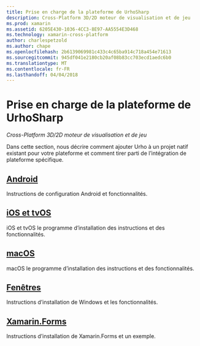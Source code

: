 ```yaml
---
title: Prise en charge de la plateforme de UrhoSharp
description: Cross-Platform 3D/2D moteur de visualisation et de jeu
ms.prod: xamarin
ms.assetid: 6205E430-1036-4CC3-8E97-AA5554E3D468
ms.technology: xamarin-cross-platform
author: charlespetzold
ms.author: chape
ms.openlocfilehash: 2b6139069981c433c4c65ba914c718a454e71613
ms.sourcegitcommit: 945df041e2180cb20af08b83cc703ecd1aedc6b0
ms.translationtype: MT
ms.contentlocale: fr-FR
ms.lasthandoff: 04/04/2018
---
```

# <a name="urhosharp-platform-support"></a>Prise en charge de la plateforme de UrhoSharp

_Cross-Platform 3D/2D moteur de visualisation et de jeu_

Dans cette section, nous décrire comment ajouter Urho à un projet natif existant pour votre plateforme et comment tirer parti de l’intégration de plateforme spécifique.

## <a name="androidgraphics-gamesurhosharpplatformandroidmd"></a>[Android](~/graphics-games/urhosharp/platform/android.md)

Instructions de configuration Android et fonctionnalités.

## <a name="ios-and-tvosgraphics-gamesurhosharpplatformiosmd"></a>[iOS et tvOS](~/graphics-games/urhosharp/platform/ios.md)

iOS et tvOS le programme d’installation des instructions et des fonctionnalités.

## <a name="macosgraphics-gamesurhosharpplatformmacmd"></a>[macOS](~/graphics-games/urhosharp/platform/mac.md)

macOS le programme d’installation des instructions et des fonctionnalités.

## <a name="windowsgraphics-gamesurhosharpplatformwindowsmd"></a>[Fenêtres](~/graphics-games/urhosharp/platform/windows.md)

Instructions d’installation de Windows et les fonctionnalités.

## <a name="xamarinformsgraphics-gamesurhosharpplatformxamarin-formsmd"></a>[Xamarin.Forms](~/graphics-games/urhosharp/platform/xamarin-forms.md)

Instructions d’installation de Xamarin.Forms et un exemple.

